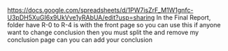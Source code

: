 https://docs.google.com/spreadsheets/d/1PW7isZrF_M1W1gnfc-U3pDH5XuGI6x9UkVve1yRAbUA/edit?usp=sharing
In the Final Report, folder have  R-0 to R-4 is with the front page so you can use this
if anyone want to change conclusion then you must split the and remove my conclusion page can you can add your conclusion 
